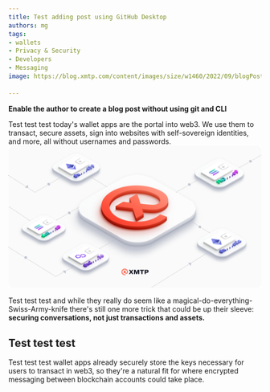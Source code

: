 ```yaml
---
title: Test adding post using GitHub Desktop
authors: mg
tags:
- wallets
- Privacy & Security
- Developers
- Messaging
image: https://blog.xmtp.com/content/images/size/w1460/2022/09/blogPost-2.png

---
```

**Enable the author to create a blog post without using git and CLI**

Test test test today's wallet apps are the portal into web3. We use them to transact, secure assets, sign into websites with self-sovereign identities, and more, all without usernames and passwords.![](/blog/uploads/blogpost-2.png)

<!--truncate-->

Test test test and while they really do seem like a magical-do-everything-Swiss-Army-knife there's still one more trick that could be up their sleeve: **securing conversations, not just transactions and assets.**

## Test test test

Test test test wallet apps already securely store the keys necessary for users to transact in web3, so they're a natural fit for where encrypted messaging between blockchain accounts could take place.